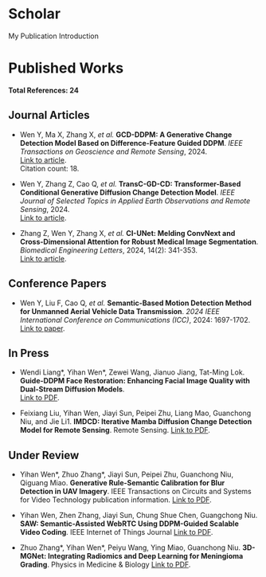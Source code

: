 # Scholar
My Publication Introduction

# Published Works
**Total References: 24**

## Journal Articles

- Wen Y, Ma X, Zhang X, *et al.* **GCD-DDPM: A Generative Change Detection Model Based on Difference-Feature Guided DDPM**. *IEEE Transactions on Geoscience and Remote Sensing*, 2024.  
  [Link to article](https://ieeexplore.ieee.org/abstract/document/10479050).  
  Citation count: 18.

- Wen Y, Zhang Z, Cao Q, *et al.* **TransC-GD-CD: Transformer-Based Conditional Generative Diffusion Change Detection Model**. *IEEE Journal of Selected Topics in Applied Earth Observations and Remote Sensing*, 2024.  
  [Link to article](https://ieeexplore.ieee.org/abstract/document/10460113).

- Zhang Z, Wen Y, Zhang X, *et al.* **CI-UNet: Melding ConvNext and Cross-Dimensional Attention for Robust Medical Image Segmentation**. *Biomedical Engineering Letters*, 2024, 14(2): 341-353.  
  [Link to article](https://link.springer.com/article/10.1007/s13534-023-00341-4).
  

## Conference Papers

- Wen Y, Liu F, Cao Q, *et al.* **Semantic-Based Motion Detection Method for Unmanned Aerial Vehicle Data Transmission**. *2024 IEEE International Conference on Communications (ICC)*, 2024: 1697-1702.  
  [Link to paper](https://ieeexplore.ieee.org/abstract/document/10622174).

## In Press

- Wendi Liang\*, Yihan Wen\*, Zewei Wang, Jianuo Jiang, Tat-Ming Lok. **Guide-DDPM Face Restoration: Enhancing Facial Image Quality with Dual-Stream Diffusion Models**.  
  [Link to PDF](https://github.com/udrs/Scholar/blob/main/ICIP_2024.pdf).
  
- Feixiang Liu, Yihan Wen, Jiayi Sun, Peipei Zhu, Liang Mao, Guanchong Niu, and Jie Li1. **IMDCD: Iterative Mamba Diffusion Change Detection Model for Remote Sensing**. Remote Sensing.
  [Link to PDF](https://github.com/udrs/Scholar/blob/main/IMDCD__Iterative_Mamba_Diffusion_Change_Detection_Model_for_Remote_Sensing.pdf).
## Under Review

- Yihan Wen\*, Zhuo Zhang\*, Jiayi Sun, Peipei Zhu, Guanchong Niu, Qiguang Miao. **Generative Rule-Semantic Calibration for Blur Detection in UAV Imagery**. IEEE Transactions on Circuits and Systems for Video Technology publication information.
  [Link to PDF](https://github.com/udrs/Scholar/blob/main/TCSVT.pdf).

- Yihan Wen, Zhen Zhang, Jiayi Sun, Chung Shue Chen, Guangchong Niu. **SAW: Semantic-Assisted WebRTC Using DDPM-Guided Scalable Video Coding**. IEEE Internet of Things Journal
  [Link to PDF](https://github.com/udrs/Scholar/blob/main/IOTJ.pdf).

- Zhuo Zhang\*, Yihan Wen\*, Peiyu Wang, Ying Miao, Guanchong Niu. **3D-MGNet: Integrating Radiomics and Deep Learning for Meningioma Grading**. Physics in Medicine & Biology
  [Link to PDF](https://github.com/udrs/Scholar/blob/main/medical_PMB.pdf).


